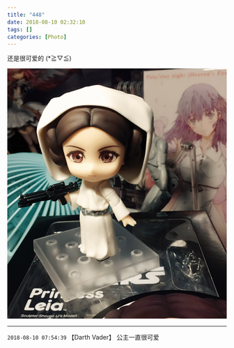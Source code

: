 ```yaml
---
title: "448"
date: 2018-08-10 02:32:10
tags: []
categories: [Photo]
---
```


<p>还是很可爱的 (*≧▽≦)</p>

![](https://raw.githubusercontent.com/alicewish/meowchain247/master/img_cVZNdzJtQk9JV2R5bUNhYXQvL2dIUW1FM3Q4ajRVQkJhY29HRWNiZEJmNk81WmRHSGxWOFNnPT0.jpg)

---

`2018-08-10 07:54:39` 【Darth Vader】 公主一直很可爱
